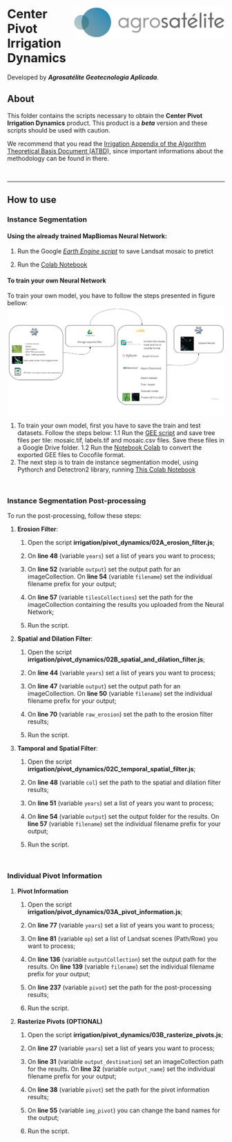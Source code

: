 <div>
    <img src='../assets/logo.png' align='right'>
    <h1>Center Pivot Irrigation Dynamics</h1>
</div>

Developed by ***Agrosatélite Geotecnologia Aplicada***.


## About

This folder contains the scripts necessary to obtain the **Center Pivot Irrigation Dynamics** product. This product is a ***beta*** version and these scripts should be used with caution. 

We recommend that you read the [Irrigation Appendix of the Algorithm Theoretical Basis Document (ATBD)](https://mapbiomas.org/download-dos-atbds), since important informations about the methodology can be found in there.

<br>

---

## How to use

### Instance Segmentation

#### Using the already trained MapBiomas Neural Network:

1. Run the Google *[Earth Engine script](https://code.earthengine.google.com/?scriptPath=users%2Fagrosatelite_mapbiomas%2Fmapbiomas_tutorial%3Acollection7%2Firrigation%2Fpivot_dynamics%2F04_save_predict_mosaics.js)* to save Landsat mosaic to pretict 

2. Run the [Colab Notebook](https://github.com/mapbiomas-brazil/irrigation/blob/mapbiomas70/pivot-dynamics/Instance_segmentation_pivot/Predict/2_Run_predict_trained_model.ipynb)

#### To train your own Neural Network
To train your own model, you have to follow the steps presented in figure bellow:
<img src='../assets/pivot_instance_segmentation.png' align='center'>

1. To train your own model, first you have to save the train and test datasets. Follow the steps below:
1.1 Run the [GEE script](https://code.earthengine.google.com/?scriptPath=users%2Fagrosatelite_mapbiomas%2Fmapbiomas_tutorial%3Acollection7%2Firrigation%2Fpivot_dynamics%2F01_export_training_samples.js) and save tree files per tile: mosaic.tif, labels.tif and mosaic.csv files. Save these files in a Google Drive folder.
1.2 Run the [Notebook Colab](https://code.earthengine.google.com/?scriptPath=users%2Fagrosatelite_mapbiomas%2Fmapbiomas_tutorial%3Acollection7%2Firrigation%2Fpivot_dynamics%2F01_export_training_samples.js)  to convert the exported GEE files to Cocofile format.
2. The next step is to train de instance segmentation model, using Pythorch and Detectron2 library, running [This Colab Notebook](https://github.com/mapbiomas-brazil/irrigation/blob/mapbiomas70/pivot-dynamics/Instance_segmentation_pivot/Train_model/3_Train_model.ipynb)

<br>

### Instance Segmentation Post-processing

To run the post-processing, follow these steps:

1. **Erosion Filter**:

    1. Open the script **irrigation/pivot_dynamics/02A_erosion_filter.js**;

    2. On **line 48** (variable `years`) set a list of years you want to process;

    3. On **line 52** (variable `output`) set the output path for an imageCollection. On **line 54** (variable `filename`) set the individual filename prefix for your output; 

    4. On **line 57** (variable `tilesCollections`) set the path for the imageCollection containing the results you uploaded from the Neural Network;

    5. Run the script.

2. **Spatial and Dilation Filter**:

    1. Open the script **irrigation/pivot_dynamics/02B_spatial_and_dilation_filter.js**;

    2. On **line 44** (variable `years`) set a list of years you want to process;

    3. On **line 47** (variable `output`) set the output path for an imageCollection. On **line 50** (variable `filename`) set the individual filename prefix for your output; 

    4. On **line 70** (variable `raw_erosion`) set the path to the erosion filter results;

    5. Run the script.

3. **Tamporal and Spatial Filter**:

    1. Open the script **irrigation/pivot_dynamics/02C_temporal_spatial_filter.js**;

    2. On **line 48** (variable `col`) set the path to the spatial and dilation filter results;

    3. On **line 51** (variable `years`) set a list of years you want to process;

    4. On **line 54** (variable `output`) set the output folder for the results. On **line 57** (variable `filename`) set the individual filename prefix for your output; 

    5. Run the script.

<br>

### Individual Pivot Information

1. **Pivot Information**

    1. Open the script **irrigation/pivot_dynamics/03A_pivot_information.js**;

    2. On **line 77** (variable `years`) set a list of years you want to process;

    3. On **line 81** (variable `op`) set a list of Landsat scenes (Path/Row) you want to process;

    4. On **line 136** (variable `outputCollection`) set the output path for the results. On **line 139** (variable `filename`) set the individual filename prefix for your output; 

    5. On **line 237** (variable `pivot`) set the path for the post-processing results;

    6. Run the script. 

2. **Rasterize Pivots (OPTIONAL)**

    1. Open the script **irrigation/pivot_dynamics/03B_rasterize_pivots.js**;

    2. On **line 27** (variable `years`) set a list of years you want to process;

    4. On **line 31** (variable `output_destination`) set an imageCollection path for the results. On **line 32** (variable `output_name`) set the individual filename prefix for your output; 

    5. On **line 38** (variable `pivot`) set the path for the pivot information results;

    6. On **line 55** (variable `img_pivot`) you can change the band names for the output;

    6. Run the script. 
